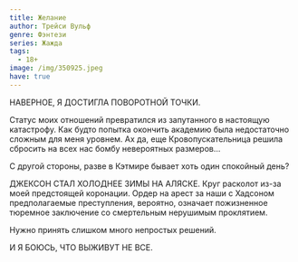 ```yaml
---
title: Желание
author: Трейси Вульф
genre: Фэнтези
series: Жажда
tags:
  - 18+
image: /img/350925.jpeg
have: true
---
```

НАВЕРНОЕ, Я ДОСТИГЛА ПОВОРОТНОЙ ТОЧКИ.

Статус моих отношений превратился из запутанного в настоящую катастрофу. Как будто попытка окончить академию была недостаточно сложным для меня уровнем. Ах да, еще Кровопускательница решила сбросить на всех нас бомбу невероятных размеров…

С другой стороны, разве в Кэтмире бывает хоть один спокойный день?

ДЖЕКСОН СТАЛ ХОЛОДНЕЕ ЗИМЫ НА АЛЯСКЕ. Круг расколот из-за моей предстоящей коронации. Ордер на арест за наши с Хадсоном предполагаемые преступления, вероятно, означает пожизненное тюремное заключение со смертельным нерушимым проклятием.

Нужно принять слишком много непростых решений.

И Я БОЮСЬ, ЧТО ВЫЖИВУТ НЕ ВСЕ.